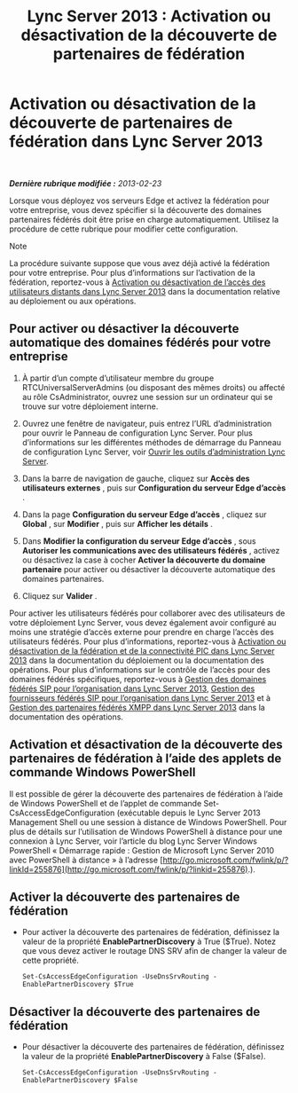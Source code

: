 ﻿---
title: 'Lync Server 2013 : Activation ou désactivation de la découverte de partenaires de fédération'
TOCTitle: Activation ou désactivation de la découverte de partenaires de fédération
ms:assetid: 91fd036b-b1af-47cf-b1cf-0aa0a783c2aa
ms:mtpsurl: https://technet.microsoft.com/fr-fr/library/Gg182550(v=OCS.15)
ms:contentKeyID: 49298078
ms.date: 05/20/2016
mtps_version: v=OCS.15
ms.translationtype: HT
---

# Activation ou désactivation de la découverte de partenaires de fédération dans Lync Server 2013

 

_**Dernière rubrique modifiée :** 2013-02-23_

Lorsque vous déployez vos serveurs Edge et activez la fédération pour votre entreprise, vous devez spécifier si la découverte des domaines partenaires fédérés doit être prise en charge automatiquement. Utilisez la procédure de cette rubrique pour modifier cette configuration.

> [!note]  
> La procédure suivante suppose que vous avez déjà activé la fédération pour votre entreprise. Pour plus d’informations sur l’activation de la fédération, reportez-vous à <a href="lync-server-2013-enable-or-disable-remote-user-access.md">Activation ou désactivation de l’accès des utilisateurs distants dans Lync Server 2013</a> dans la documentation relative au déploiement ou aux opérations.

## Pour activer ou désactiver la découverte automatique des domaines fédérés pour votre entreprise

1.  À partir d’un compte d’utilisateur membre du groupe RTCUniversalServerAdmins (ou disposant des mêmes droits) ou affecté au rôle CsAdministrator, ouvrez une session sur un ordinateur qui se trouve sur votre déploiement interne.

2.  Ouvrez une fenêtre de navigateur, puis entrez l’URL d’administration pour ouvrir le Panneau de configuration Lync Server. Pour plus d’informations sur les différentes méthodes de démarrage du Panneau de configuration Lync Server, voir [Ouvrir les outils d’administration Lync Server](lync-server-2013-open-lync-server-administrative-tools.md).

3.  Dans la barre de navigation de gauche, cliquez sur **Accès des utilisateurs externes** , puis sur **Configuration du serveur Edge d’accès** .

4.  Dans la page **Configuration du serveur Edge d’accès** , cliquez sur **Global** , sur **Modifier** , puis sur **Afficher les détails** .

5.  Dans **Modifier la configuration du serveur Edge d’accès** , sous **Autoriser les communications avec des utilisateurs fédérés** , activez ou désactivez la case à cocher **Activer la découverte du domaine partenaire** pour activer ou désactiver la découverte automatique des domaines partenaires.

6.  Cliquez sur **Valider** .

Pour activer les utilisateurs fédérés pour collaborer avec des utilisateurs de votre déploiement Lync Server, vous devez également avoir configuré au moins une stratégie d’accès externe pour prendre en charge l’accès des utilisateurs fédérés. Pour plus d’informations, reportez-vous à [Activation ou désactivation de la fédération et de la connectivité PIC dans Lync Server 2013](lync-server-2013-enable-or-disable-federation-and-public-im-connectivity.md) dans la documentation du déploiement ou la documentation des opérations. Pour plus d’informations sur le contrôle de l’accès pour des domaines fédérés spécifiques, reportez-vous à [Gestion des domaines fédérés SIP pour l’organisation dans Lync Server 2013](lync-server-2013-manage-sip-federated-domains-for-your-organization.md), [Gestion des fournisseurs fédérés SIP pour l’organisation dans Lync Server 2013](lync-server-2013-manage-sip-federated-providers-for-your-organization.md) et à [Gestion des partenaires fédérés XMPP dans Lync Server 2013](lync-server-2013-manage-xmpp-federated-partners-for-your-organization.md) dans la documentation des opérations.

## Activation et désactivation de la découverte des partenaires de fédération à l’aide des applets de commande Windows PowerShell

Il est possible de gérer la découverte des partenaires de fédération à l’aide de Windows PowerShell et de l’applet de commande Set-CsAccessEdgeConfiguration (exécutable depuis le Lync Server 2013 Management Shell ou une session à distance de Windows PowerShell. Pour plus de détails sur l’utilisation de Windows PowerShell à distance pour une connexion à Lync Server, voir l’article du blog Lync Server Windows PowerShell « Démarrage rapide : Gestion de Microsoft Lync Server 2010 avec PowerShell à distance » à l’adresse [http://go.microsoft.com/fwlink/p/?linkId=255876](http://go.microsoft.com/fwlink/p/?linkid=255876).).

## Activer la découverte des partenaires de fédération

  - Pour activer la découverte des partenaires de fédération, définissez la valeur de la propriété **EnablePartnerDiscovery** à True ($True). Notez que vous devez activer le routage DNS SRV afin de changer la valeur de cette propriété.
    
        Set-CsAccessEdgeConfiguration -UseDnsSrvRouting -EnablePartnerDiscovery $True

## Désactiver la découverte des partenaires de fédération

  - Pour désactiver la découverte des partenaires de fédération, définissez la valeur de la propriété **EnablePartnerDiscovery** à False ($False).
    
        Set-CsAccessEdgeConfiguration -UseDnsSrvRouting -EnablePartnerDiscovery $False

